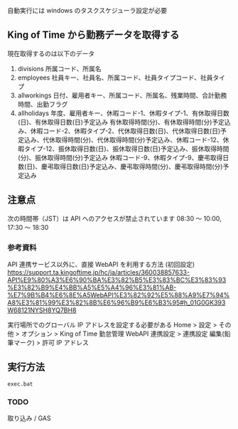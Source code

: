 自動実行には windows のタスクスケジューラ設定が必要

## King of Time から勤務データを取得する

現在取得するのは以下のデータ

1. divisions
   所属コード、所属名
1. employees
   社員キー、社員名、所属コード、社員タイプコード、社員タイプ
1. allworkings
   日付、雇用者キー、所属コード、所属名、残業時間、合計勤務時間、出勤フラグ
1. allholidays
   年度、雇用者キー、休暇コード-1、休暇タイプ-1、有休取得日数(日)、有休取得日数(日)予定込み 有休取得時間(分)、有休取得時間(分)予定込み、休暇コード-2、休暇タイプ-2、代休取得日数(日)、代休取得日数(日)予定込み、代休取得時間(分)、代休取得時間(分)予定込み、休暇コード-12、休暇タイプ-12、振休取得日数(日)、振休取得日数(日)予定込み、振休取得時間(分)、振休取得時間(分)予定込み 休暇コード-9、休暇タイプ-9、慶弔取得日数(日)、慶弔取得日数(日)予定込み、慶弔取得時間(分)、慶弔取得時間(分)予定込み

## 注意点

次の時間帯（JST）は API へのアクセスが禁止されています
08:30 ～ 10:00, 17:30 ～ 18:30

### 参考資料

API 連携サービス以外に、直接 WebAPI を利用する方法 (初回設定)
https://support.ta.kingoftime.jp/hc/ja/articles/360038857633-API%E9%80%A3%E6%90%BA%E3%82%B5%E3%83%BC%E3%83%93%E3%82%B9%E4%BB%A5%E5%A4%96%E3%81%AB-%E7%9B%B4%E6%8E%A5WebAPI%E3%82%92%E5%88%A9%E7%94%A8%E3%81%99%E3%82%8B%E6%96%B9%E6%B3%95#h_01G0GK393W68121NYSH8YQ7BH8

実行場所でのグローバル IP アドレスを設定する必要がある
Home > 設定 > その他 > オプション > King of Time 勤怠管理 WebAPI 連携設定 > 連携設定
編集(鉛筆マーク) > 許可 IP アドレス

## 実行方法

`exec.bat`

### TODO

取り込み / GAS
